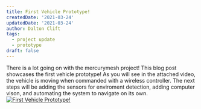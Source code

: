 ```yaml
---
title: First Vehicle Prototype!
createdDate: '2021-03-24'
updatedDate: '2021-03-24'
author: Dalton Clift
tags:
  - project update
  - prototype
draft: false
---
```


There is a lot going on with the mercurymesh project! This blog post showcases the first vehicle prototype! As you will see in the attached video, the vehicle is moving when commanded with a wireless controller. The next steps will be adding the sensors for enviroment detection, adding computer vison, and automating the system to navigate on its own. 
[![First Vehicle Prototype!](https://img.youtube.com/vi/hi7yJVyt9TU/0.jpg)](https://youtu.be/hi7yJVyt9TU "First Vehicle Prototype!")